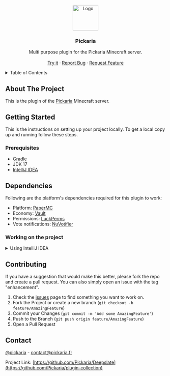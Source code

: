 <!-- PROJECT LOGO -->
<br />
<div align="center">
  <a href="https://github.com/Pickaria/plugin-collection">
    <img src="https://www.pickaria.fr/assets/images/Bloc.jpg" alt="Logo" width="80" height="80">
  </a>

<h3 align="center">Pickaria</h3>
  <p align="center">
    Multi purpose plugin for the Pickaria Minecraft server.
    <br />
    <br />
    <a href="https://www.pickaria.fr">Try it</a>
    ·
    <a href="https://github.com/Pickaria/plugin-collection/issues">Report Bug</a>
    ·
    <a href="https://github.com/Pickaria/plugin-collection/issues">Request Feature</a>
  </p>
</div>



<!-- TABLE OF CONTENTS -->
<details>
  <summary>Table of Contents</summary>
  <ol>
    <li>
      <a href="#about-the-project">About The Project</a>
      <ul>
        <li><a href="#built-with">Built With</a></li>
      </ul>
    </li>
    <li>
      <a href="#getting-started">Getting Started</a>
      <ul>
        <li><a href="#prerequisites">Prerequisites</a></li>
        <li><a href="#installation">Compiling</a></li>
      </ul>
    </li>
    <li><a href="#contributing">Contributing</a></li>
    <li><a href="#contact">Contact</a></li>
  </ol>
</details>



<!-- ABOUT THE PROJECT -->

## About The Project

This is the plugin of the [Pickaria](https://www.pickaria.fr) Minecraft server.


<!-- GETTING STARTED -->

## Getting Started

This is the instructions on setting up your project locally.
To get a local copy up and running follow these steps.

### Prerequisites

* [Gradle](https://gradle.org/)
* JDK 17
* [IntelliJ IDEA](https://www.jetbrains.com/idea/)

## Dependencies

Following are the platform's dependencies required for this plugin to work:

- Platform: [PaperMC](https://papermc.io/)
- Economy: [Vault](https://www.spigotmc.org/resources/vault.34315/)
- Permissions: [LuckPerms](https://luckperms.net/)
- Vote notifications: [NuVotifier](https://www.spigotmc.org/resources/nuvotifier.13449/)

### Working on the project

<details>
  <summary>Using IntelliJ IDEA</summary>

1. Clone the repository
   ```sh
   # Using HTTPS
   git clone https://github.com/Pickaria/plugin-collection.git
   
   # Using SSH (recommended)
   git clone git@github.com:Pickaria/plugin-collection.git
   ```
   If using SSH, remember to [add an SSH key](https://github.com/settings/keys) on your GitHub profile.

2. Open the project in IntelliJ IDEA and wait for it to load everything
3. Install JDK
    1. Go to _File_ → _Project Structure_
    2. In the new window, open the _SDK_ dropdown then select _Add SDK_ → _Download JDK..._
    3. This should open the following window, select the version 17 and Temurin Vendor  
       ![download-jdk-intellij.png](docs/images/download-jdk-intellij.png)
    4. Let the IDE index the newly downloaded JDK, this can take a while depending on your computer
    5. Alternatively, you can install JDK manually
       ```shell
       # Debian/Ubuntu
       sudo apt install openjdk-17-jdk
 
       # RHEL/Fedora
       sudo dnf install java-17-openjdk
       ```
       For Windows, download Temurin from [Adoptium](https://adoptium.net/)
4. Once the JDK is set up, open the _Gradle_ on the right of the IDE, and click on the _Reload All Gradle Projects_
   button, this will download and index all the dependencies required by the plugins  
   ![reload-gradle-intellij.png](docs/images/reload-gradle-intellij.png)

<!--
5. Run the `setupServer` Gradle task to create a test server.
6. Once everything is done, you can run the _start-server_ task, this will run the _shadow_ task first and start a test
   server on your computer.  
   While the server is running, you can run the _shadow_ task to compile the plugins, the jar files are automatically
   placed in the test server's plugins folder.
-->

</details>

<!-- CONTRIBUTING -->

## Contributing

If you have a suggestion that would make this better, please fork the repo and create a pull request.
You can also simply open an issue with the tag "enhancement".

1. Check the [issues](https://github.com/Pickaria/plugin-collection/issues) page to find something you want to work on.
2. Fork the Project or create a new branch (`git checkout -b feature/AmazingFeature`)
3. Commit your Changes (`git commit -m 'Add some AmazingFeature'`)
4. Push to the Branch (`git push origin feature/AmazingFeature`)
5. Open a Pull Request

<!-- CONTACT -->

## Contact

[@pickaria](https://twitter.com/pickaria) - contact@pickaria.fr

Project Link: [https://github.com/Pickaria/Deepslate](https://github.com/Pickaria/plugin-collection)